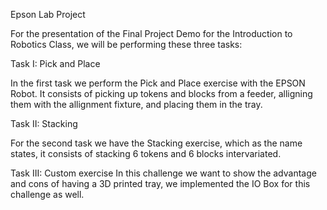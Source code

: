 Epson Lab Project


For the presentation of the Final Project Demo for the Introduction to Robotics Class, we will be performing these three tasks:

Task I: Pick and Place

In the first task we perform the Pick and Place exercise with the EPSON Robot. It consists of picking up tokens and blocks from a feeder, alligning them with the allignment fixture, and placing them in the tray.

Task II: Stacking

For the second task we have the Stacking exercise, which as the name states, it consists of stacking 6 tokens and 6 blocks intervariated.

Task III: Custom exercise
In this challenge we want to show the advantage and cons of having a 3D printed tray, we implemented the IO Box for this challenge as well.
